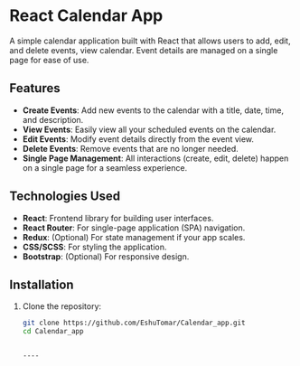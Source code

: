 # React Calendar App

A simple calendar application built with React that allows users to add, edit, and delete events, view calendar. Event details are managed on a single page for ease of use.

## Features

- **Create Events**: Add new events to the calendar with a title, date, time, and description.
- **View Events**: Easily view all your scheduled events on the calendar.
- **Edit Events**: Modify event details directly from the event view.
- **Delete Events**: Remove events that are no longer needed.
- **Single Page Management**: All interactions (create, edit, delete) happen on a single page for a seamless experience.

## Technologies Used

- **React**: Frontend library for building user interfaces.
- **React Router**: For single-page application (SPA) navigation.
- **Redux**: (Optional) For state management if your app scales.
- **CSS/SCSS**: For styling the application.
- **Bootstrap**: (Optional) For responsive design.

## Installation

1. Clone the repository:

   ```bash
   git clone https://github.com/EshuTomar/Calendar_app.git
   cd Calendar_app


   ----

   
